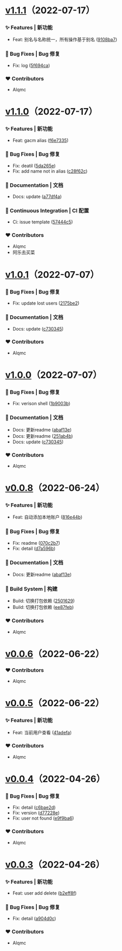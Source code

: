 # [v1.1.1](https://github.com/alqmc/gacm/compare/v1.1.0...v1.1.1)（2022-07-17）


### ✨ Features | 新功能

  - Feat: 别名与名称统一，所有操作基于别名 ([9108ba7](https://github.com/alqmc/gacm/commit/9108ba7))

### 🐛 Bug Fixes | Bug 修复

  - Fix: log ([5f694ca](https://github.com/alqmc/gacm/commit/5f694ca))

### ❤️  Contributors

- Alqmc
# [v1.1.0](https://github.com/alqmc/gacm/compare/v1.0.1...v1.1.0)（2022-07-17）


### ✨ Features | 新功能

  - Feat: gacm alias ([f6e7335](https://github.com/alqmc/gacm/commit/f6e7335))

### 🐛 Bug Fixes | Bug 修复

  - Fix: deatil ([5da265e](https://github.com/alqmc/gacm/commit/5da265e))
  - Fix: add name not in alias ([c28f62c](https://github.com/alqmc/gacm/commit/c28f62c))

### 📝 Documentation | 文档

  - Docs: update ([a77df4a](https://github.com/alqmc/gacm/commit/a77df4a))

### 🔧 Continuous Integration | CI 配置

  - Ci: issue template ([57444c5](https://github.com/alqmc/gacm/commit/57444c5))

### ❤️  Contributors

- Alqmc
- 阿乐去买菜
# [v1.0.1](https://github.com/alqmc/gacm/compare/v1.0.0...v1.0.1)（2022-07-07）


### 🐛 Bug Fixes | Bug 修复

  - Fix: update lost users ([2175be2](https://github.com/alqmc/gacm/commit/2175be2))

### 📝 Documentation | 文档

  - Docs: update ([c730345](https://github.com/alqmc/gacm/commit/c730345))

### ❤️  Contributors

- Alqmc
# [v1.0.0](https://github.com/alqmc/gacm/compare/v0.0.8...v1.0.0)（2022-07-07）


### 🐛 Bug Fixes | Bug 修复

  - Fix: verison shell ([1b9003b](https://github.com/alqmc/gacm/commit/1b9003b))

### 📝 Documentation | 文档

  - Docs: 更新readme ([abaf13e](https://github.com/alqmc/gacm/commit/abaf13e))
  - Docs: 更新readme ([251ab4b](https://github.com/alqmc/gacm/commit/251ab4b))
  - Docs: update ([c730345](https://github.com/alqmc/gacm/commit/c730345))

### ❤️  Contributors

- Alqmc
# [v0.0.8](https://github.com/alqmc/gacm/compare/v0.0.6...v0.0.8)（2022-06-24）


### ✨ Features | 新功能

  - Feat: 自动添加本地账户 ([816e44b](https://github.com/alqmc/gacm/commit/816e44b))

### 🐛 Bug Fixes | Bug 修复

  - Fix: readme ([070c2b7](https://github.com/alqmc/gacm/commit/070c2b7))
  - Fix: detail ([d7a596b](https://github.com/alqmc/gacm/commit/d7a596b))

### 📝 Documentation | 文档

  - Docs: 更新readme ([abaf13e](https://github.com/alqmc/gacm/commit/abaf13e))

### 👷‍ Build System | 构建

  - Build: 切换打包依赖 ([2501629](https://github.com/alqmc/gacm/commit/2501629))
  - Build: 切换打包依赖 ([ee87feb](https://github.com/alqmc/gacm/commit/ee87feb))

### ❤️  Contributors

- Alqmc
# [v0.0.6](https://github.com/alqmc/gacm/compare/v0.0.5...v0.0.6)（2022-06-22）


### ❤️  Contributors

- Alqmc
# [v0.0.5](https://github.com/alqmc/gacm/compare/v0.0.4...v0.0.5)（2022-06-22）


### ✨ Features | 新功能

  - Feat: 当前用户查看 ([41adefa](https://github.com/alqmc/gacm/commit/41adefa))

### ❤️  Contributors

- Alqmc
# [v0.0.4](https://github.com/alqmc/gacm/compare/v0.0.3...v0.0.4)（2022-04-26）


### 🐛 Bug Fixes | Bug 修复

  - Fix: detail ([c6bae2d](https://github.com/alqmc/gacm/commit/c6bae2d))
  - Fix: version ([d77228e](https://github.com/alqmc/gacm/commit/d77228e))
  - Fix: user not found ([e9f9ba6](https://github.com/alqmc/gacm/commit/e9f9ba6))

### ❤️  Contributors

- Alqmc
# [v0.0.3](https://github.com/alqmc/gacm/compare/v0.0.3)（2022-04-26）


### ✨ Features | 新功能

  - Feat: user add delete ([b2eff8f](https://github.com/alqmc/gacm/commit/b2eff8f))

### 🐛 Bug Fixes | Bug 修复

  - Fix: detail ([a904d0c](https://github.com/alqmc/gacm/commit/a904d0c))

### ❤️  Contributors

- Alqmc